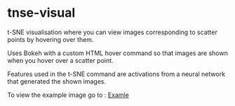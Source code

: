 # tnse-visual
t-SNE visualisation where you can view images corresponding to scatter points by hovering over them.

Uses Bokeh with a custom HTML hover command so that images are shown when you hover over a scatter point.

Features used in the t-SNE command are activations from a neural network that generated the shown images.

To view the example image go to : [Examle](https://cdn.rawgit.com/alexhepburn/tnse-visual/c4abfa19/tsneBokeh.html)
